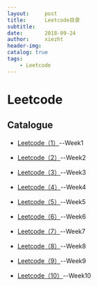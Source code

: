 ```yaml
---
layout:     post
title:      Leetcode目录
subtitle:   
date:       2018-09-24
author:     xiezht
header-img: 
catalog: true
tags: 
    - Leetcode
---
```


# Leetcode

## Catalogue

* [Leetcode（1）](https://xiezht.github.io/2018/09/08/Leetcode(1))--Week1

* [Leetcode（2）](https://xiezht.github.io/2018/09/15/Leetcode(2))--Week2

* [Leetcode（3）](https://xiezht.github.io/2018/09/24/Leetcode(3))--Week3

* [Leetcode（4）](https://xiezht.github.io/2018/09/24/Leetcode(4))--Week4

* [Leetcode（5）](https://xiezht.github.io/2018/09/24/Leetcode(5))--Week5

* [Leetcode（6）](https://xiezht.github.io/2018/09/24/Leetcode(6))--Week6

* [Leetcode（7）](https://xiezht.github.io/2018/09/24/Leetcode(7))--Week7

* [Leetcode（8）](https://xiezht.github.io/2018/12/01/Leetcode(8))--Week8

* [Leetcode（9）](https://xiezht.github.io/2018/12/01/Leetcode(9))--Week9

* [Leetcode（10）](https://xiezht.github.io/2018/12/01/Leetcode(10))--Week10



